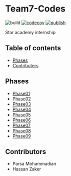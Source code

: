 # Team7-Codes
![build](https://github.com/Star-Academy/Team7-Codes/workflows/build/badge.svg?branch=master)
[![codecov](https://codecov.io/gh/Star-Academy/Team7-Codes/branch/master/graph/badge.svg)](https://codecov.io/gh/Star-Academy/Team7-Codes)
[![publish](https://github.com/Star-Academy/Team7-Codes/workflows/publish/badge.svg?branch=1.0.0-beta)](https://www.nuget.org/packages/StarAcademy.Team7.StarFinder/)

Star academy internship 

## Table of contents
- [Phases](#Phases)
- [Contributers](#Contributers)

## Phases
- [Phase01](https://github.com/Star-Academy/codestar-internship/blob/master/Projects/Phase01-Search.md)
- [Phase02](https://github.com/Star-Academy/codestar-internship/blob/master/Projects/Phase02-CodeReview.md)
- [Phase03](https://github.com/Star-Academy/codestar-internship/blob/master/Projects/Phase03-UnitTest.md)
- [Phase04](https://github.com/Star-Academy/codestar-internship/blob/master/Projects/Phase04-CSharp/Phase04-CSharp.md)
- [Phase05](https://github.com/Star-Academy/codestar-internship/blob/master/Projects/Phase05-TDD/Phase05-TDD.md)
- [Phase06](https://github.com/Star-Academy/codestar-internship/blob/master/Projects/Phase06-CICD/Phase06-CICD.md)
- [Phase07](https://github.com/Star-Academy/codestar-internship/blob/master/Projects/Phase07-Elasticsearch/Phase07-Elasticsearch.md)
- [Phase08](https://github.com/Star-Academy/codestar-internship/tree/master/Projects/Phase08-Nest)
- [Phase09](https://github.com/Star-Academy/codestar-internship/tree/master/Projects/Phase09-Web)

## Contributors
- Parsa Mohammadian
- Hassan Zaker

